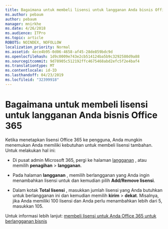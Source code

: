 ```yaml
---
title: Bagaimana untuk membeli lisensi untuk langganan Anda bisnis Office 365
ms.author: pebaum
author: pebaum
manager: mnirkhe
ms.date: 4/26/2018
ms.audience: ITPro
ms.topic: article
ROBOTS: NOINDEX, NOFOLLOW
localization_priority: Normal
ms.assetid: 4ece4b95-0d06-4658-af45-28de859bdc9d
ms.openlocfilehash: 1d9c0009e743e2cb514124ba5b9c3292580d9a88
ms.sourcegitcommit: 9d78905c512192ffc4675468abd2efc5f2e4baf4
ms.translationtype: MT
ms.contentlocale: id-ID
ms.lasthandoff: 04/23/2019
ms.locfileid: "32399918"
---
```

# <a name="how-to-buy-licenses-for-your-office-365-business-subscription"></a>Bagaimana untuk membeli lisensi untuk langganan Anda bisnis Office 365

Ketika menetapkan lisensi Office 365 ke pengguna, Anda mungkin menemukan Anda memiliki kebutuhan untuk membeli lisensi tambahan. Untuk melakukan hal ini:
  
- Di pusat admin Microsoft 365, pergi ke halaman [langganan]( https://go.microsoft.com/fwlink/p/?linkid=842054) , atau memilih **penagihan** \> **langganan**.
    
- Pada halaman **langganan** , memilih berlangganan yang Anda ingin menambahkan lisensi untuk dan kemudian pilih **Add/Remove lisensi**.
    
- Dalam kotak **Total lisensi** , masukkan jumlah lisensi yang Anda butuhkan untuk berlangganan ini dan kemudian memilih **kirim** \> **dekat**. Misalnya, jika Anda memiliki 100 lisensi dan Anda perlu menambahkan lebih dari 5, masukkan 105.
    
Untuk informasi lebih lanjut: [membeli lisensi untuk Anda Office 365 untuk berlangganan bisnis](https://support.office.com/article/36081d8d-b3fa-4948-8c34-e217bba825e1)
  

